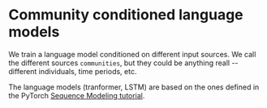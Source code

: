 # Community conditioned language models

We train a language model conditioned on different input sources. We call the different sources `communities`, but they could be anything reall -- different individuals, time periods, etc.

The language models (tranformer, LSTM) are based on the ones defined in the PyTorch [Sequence Modeling tutorial](https://pytorch.org/tutorials/beginner/transformer_tutorial.html#define-the-model).
